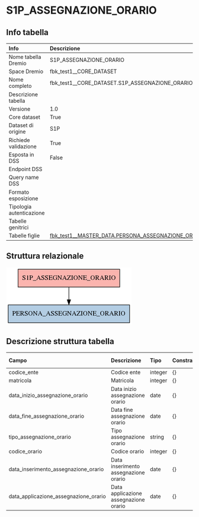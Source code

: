 # S1P_ASSEGNAZIONE_ORARIO

## Info tabella

| Info                     | Descrizione                                                                                                           |
|:-------------------------|:----------------------------------------------------------------------------------------------------------------------|
| Nome tabella Dremio      | S1P_ASSEGNAZIONE_ORARIO                                                                                               |
| Space Dremio             | fbk_test1__CORE_DATASET                                                                                               |
| Nome completo            | fbk_test1__CORE_DATASET.S1P_ASSEGNAZIONE_ORARIO                                                                       |
| Descrizione tabella      |                                                                                                                       |
| Versione                 | 1.0                                                                                                                   |
| Core dataset             | True                                                                                                                  |
| Dataset di origine       | S1P                                                                                                                   |
| Richiede validazione     | True                                                                                                                  |
| Esposta in DSS           | False                                                                                                                 |
| Endpoint DSS             |                                                                                                                       |
| Query name DSS           |                                                                                                                       |
| Formato esposizione      |                                                                                                                       |
| Tipologia autenticazione |                                                                                                                       |
| Tabelle genitrici        |                                                                                                                       |
| Tabelle figlie           | [fbk_test1__MASTER_DATA.PERSONA_ASSEGNAZIONE_ORARIO](/fbk_test1__MASTER_DATA/PERSONA_ASSEGNAZIONE_ORARIO/markdown.md) |

## Struttura relazionale

![S1P_ASSEGNAZIONE_ORARIO](./graph_png.png)

## Descrizione struttura tabella

| Campo                                 | Descrizione                           | Tipo    | Constraints   | Linked data   | errors   |
|:--------------------------------------|:--------------------------------------|:--------|:--------------|:--------------|:---------|
| codice_ente                           | Codice ente                           | integer | {}            |               | {}       |
| matricola                             | Matricola                             | integer | {}            |               | {}       |
| data_inizio_assegnazione_orario       | Data inizio assegnazione orario       | date    | {}            |               | {}       |
| data_fine_assegnazione_orario         | Data fine assegnazione orario         | date    | {}            |               | {}       |
| tipo_assegnazione_orario              | Tipo assegnazione orario              | string  | {}            |               | {}       |
| codice_orario                         | Codice orario                         | integer | {}            |               | {}       |
| data_inserimento_assegnazione_orario  | Data inserimento assegnazione orario  | date    | {}            |               | {}       |
| data_applicazione_assegnazione_orario | Data applicazione assegnazione orario | date    | {}            |               | {}       |
